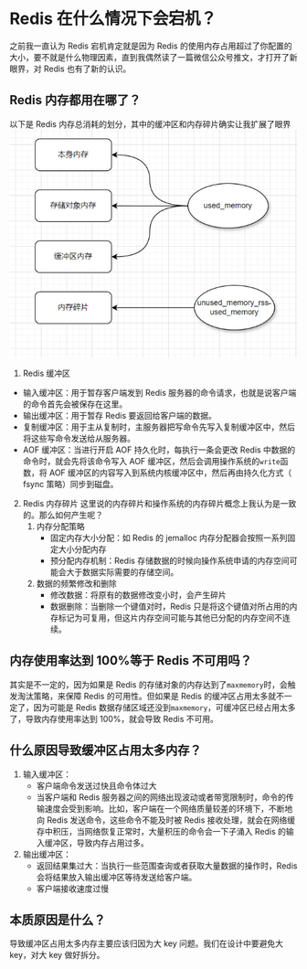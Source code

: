 # Redis 在什么情况下会宕机？

之前我一直认为 Redis 宕机肯定就是因为 Redis 的使用内存占用超过了你配置的大小，要不就是什么物理因素，直到我偶然读了一篇微信公众号推文，才打开了新眼界，对 Redis 也有了新的认识。

## Redis 内存都用在哪了？

以下是 Redis 内存总消耗的划分，其中的缓冲区和内存碎片确实让我扩展了眼界
![Redis 内存都用在哪了](./image/Redis内存用在哪.png)

1. Redis 缓冲区

- 输入缓冲区：用于暂存客户端发到 Redis 服务器的命令请求，也就是说客户端的命令首先会被保存在这里。
- 输出缓冲区：用于暂存 Redis 要返回给客户端的数据。
- 复制缓冲区：用于主从复制时，主服务器把写命令先写入复制缓冲区中，然后将这些写命令发送给从服务器。
- AOF 缓冲区：当进行开启 AOF 持久化时，每执行一条会更改 Redis 中数据的命令时，就会先将该命令写入 AOF 缓冲区，然后会调用操作系统的`write`函数，将 AOF 缓冲区的内容写入到系统内核缓冲区中，然后再由持久化方式（ fsync 策略）同步到磁盘。

2. Redis 内存碎片
   这里说的内存碎片和操作系统的内存碎片概念上我认为是一致的。那么如何产生呢？
   1. 内存分配策略
      - 固定内存大小分配：如 Redis 的 jemalloc 内存分配器会按照一系列固定大小分配内存
      - 预分配内存机制：Redis 存储数据的时候向操作系统申请的内存空间可能会大于数据实际需要的存储空间。
   2. 数据的频繁修改和删除
      - 修改数据：将原有的数据修改变小时，会产生碎片
      - 数据删除：当删除一个键值对时，Redis 只是将这个键值对所占用的内存标记为可复用，但这片内存空间可能与其他已分配的内存空间不连续。

## 内存使用率达到 100%等于 Redis 不可用吗？

其实是不一定的，因为如果是 Redis 的存储对象的内存达到了`maxmemory`时，会触发淘汰策略，来保障 Redis 的可用性。但如果是 Redis 的缓冲区占用太多就不一定了，因为可能是 Redis 数据存储区域还没到`maxmemory`，可缓冲区已经占用太多了，导致内存使用率达到 100%，就会导致 Redis 不可用。

## 什么原因导致缓冲区占用太多内存？

1. 输入缓冲区：
   - 客户端命令发送过快且命令体过大
   - 当客户端和 Redis 服务器之间的网络出现波动或者带宽限制时，命令的传输速度会受到影响。比如，客户端在一个网络质量较差的环境下，不断地向 Redis 发送命令，这些命令不能及时被 Redis 接收处理，就会在网络缓存中积压，当网络恢复正常时，大量积压的命令会一下子涌入 Redis 的输入缓冲区，导致内存占用过多。
2. 输出缓冲区：
   - 返回结果集过大：当执行一些范围查询或者获取大量数据的操作时，Redis 会将结果放入输出缓冲区等待发送给客户端。
   - 客户端接收速度过慢

## 本质原因是什么？

导致缓冲区占用太多内存主要应该归因为大 key 问题。我们在设计中要避免大 key，对大 key 做好拆分。
